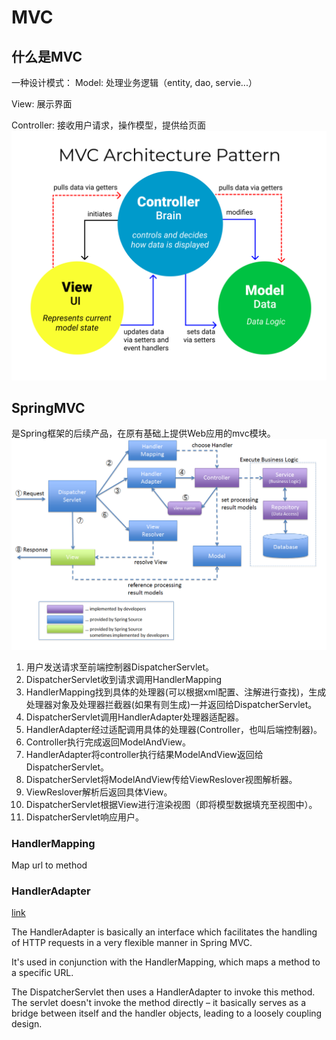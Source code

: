 # MVC
## 什么是MVC
一种设计模式：
Model: 处理业务逻辑（entity, dao, servie...）

View: 展示界面

Controller: 接收用户请求，操作模型，提供给页面
![mvc](../assets/Spring/mvc.png)

## SpringMVC
是Spring框架的后续产品，在原有基础上提供Web应用的mvc模块。
![mvc](../assets/Spring/springmvc.png)
1. 用户发送请求至前端控制器DispatcherServlet。
2. DispatcherServlet收到请求调用HandlerMapping
3. HandlerMapping找到具体的处理器(可以根据xml配置、注解进行查找)，生成处理器对象及处理器拦截器(如果有则生成)一并返回给DispatcherServlet。
4. DispatcherServlet调用HandlerAdapter处理器适配器。
5. HandlerAdapter经过适配调用具体的处理器(Controller，也叫后端控制器)。
6. Controller执行完成返回ModelAndView。
7. HandlerAdapter将controller执行结果ModelAndView返回给DispatcherServlet。
8. DispatcherServlet将ModelAndView传给ViewReslover视图解析器。
9. ViewReslover解析后返回具体View。
10. DispatcherServlet根据View进行渲染视图（即将模型数据填充至视图中）。
11. DispatcherServlet响应用户。

### HandlerMapping
Map url to method
### HandlerAdapter
[link](https://www.baeldung.com/spring-mvc-handler-adapters)

The HandlerAdapter is basically an interface which facilitates the handling of HTTP requests in a very flexible manner in Spring MVC.

It's used in conjunction with the HandlerMapping, which maps a method to a specific URL.

The DispatcherServlet then uses a HandlerAdapter to invoke this method. The servlet doesn't invoke the method directly – it basically serves as a bridge between itself and the handler objects, leading to a loosely coupling design.